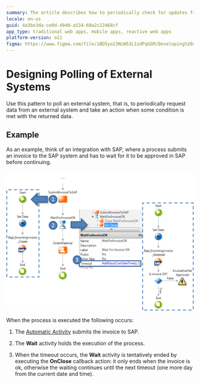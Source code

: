 ```yaml
---
summary: The article describes how to periodically check for updates from an external system, such as SAP, to proceed with a process after certain conditions are met
locale: en-us
guid: 4a3be3da-ce0d-4940-a534-60a2c22468cf
app_type: traditional web apps, mobile apps, reactive web apps
platform-version: o11
figma: https://www.figma.com/file/iBD5yo23NiW53L1zdPqGGM/Developing%20an%20Application?node-id=273:18
---
```

# Designing Polling of External Systems

Use this pattern to poll an external system, that is, to periodically request data from an external system and take an action when some condition is met with the returned data.

## Example

As an example, think of an integration with SAP, where a process submits an invoice to the SAP system and has to wait for it to be approved in SAP before continuing.

![Diagram illustrating the process of polling an external system, such as submitting an invoice to SAP and waiting for approval](images/polling-external-systems.png "Polling External Systems Process Diagram")

When the process is executed the following occurs:

1. The [Automatic Activity](<../../../ref/lang/auto/class-automatic-activity.md>) submits the invoice to SAP.

2. The **Wait** activity holds the execution of the process.

3. When the timeout occurs, the **Wait** activity is tentatively ended by executing the **OnClose** callback action: it only ends when the invoice is ok, otherwise the waiting continues until the next timeout (one more day from the current date and time).
